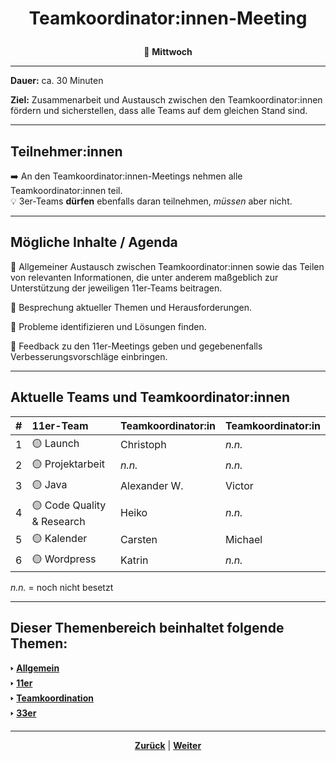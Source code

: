 # <p align="center">Teamkoordinator:innen-Meeting</p>
<p align="center">📅 <strong>Mittwoch</strong></p>

---

**Dauer:** ca. 30 Minuten

**Ziel:** Zusammenarbeit und Austausch zwischen den Teamkoordinator:innen fördern und sicherstellen, dass alle Teams auf dem gleichen Stand sind.

<!--
**Dokumentation:** Über das entsprechende Issue-Template in GitHub.

Frage: TeamKo-Meeting werden nicht dokumentiert? Wenn doch, welches Template? 

https://github.com/NADOOIT/NADOO-Launchpad/issues/1467

-->

---

## Teilnehmer:innen

➡️ An den Teamkoordinator:innen-Meetings nehmen alle Teamkoordinator:innen teil. <br>
💡 3er-Teams **dürfen** ebenfalls daran teilnehmen, _müssen_ aber nicht.

---

## Mögliche Inhalte / Agenda

🎯 Allgemeiner Austausch zwischen Teamkoordinator:innen sowie das Teilen von relevanten Informationen, die unter anderem maßgeblich zur Unterstützung der jeweiligen 11er-Teams beitragen.

🎯 Besprechung aktueller Themen und Herausforderungen.

🎯 Probleme identifizieren und Lösungen finden.

🎯 Feedback zu den 11er-Meetings geben und gegebenenfalls Verbesserungsvorschläge einbringen.

---

## Aktuelle Teams und Teamkoordinator:innen

| # | 11er-Team | Teamkoordinator:in | Teamkoordinator:in |
| :--- | :--- | :--- | :--- |
| 1 | 🟡 Launch | Christoph | _n.n._ |
| 2 | 🟡 Projektarbeit | _n.n._ | _n.n._ |
| 3 | 🟡 Java | Alexander W. | Victor |
| 4 | 🟡 Code Quality & Research | Heiko | _n.n._ |
| 5 | 🟡 Kalender | Carsten | Michael |
| 6 | 🟡 Wordpress | Katrin | _n.n._ |

_n.n._ = noch nicht besetzt

---

**Dieser Themenbereich beinhaltet folgende Themen:**
---

🢒 [**Allgemein**](/docs/03-meetings/01-allgemein/README.md) </br>
🢒 [**11er**](/docs/03-meetings/02-11er/README.md) </br>
🢒 [**Teamkoordination**](/docs/03-meetings/03-teamkoordination/README.md)</br>
🢒 [**33er**](/docs/03-meetings/04-33er/README.md)</br>

---


<p align="center">
<a href="/docs/03-meetings/02-11er/README.md"><strong>Zurück</strong></a> | 
<a href="/docs/03-meetings/04-33er/README.md"><strong>Weiter</strong></a>
</p>

